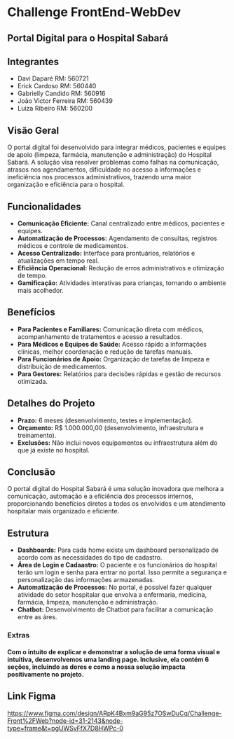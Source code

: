 # Challenge FrontEnd-WebDev 
## Portal Digital para o Hospital Sabará

## Integrantes
- Davi Daparé RM: 560721
- Erick Cardoso RM: 560440
- Gabrielly Candido RM: 560916
- João Victor Ferreira RM: 560439
- Luiza Ribeiro RM: 560200

## Visão Geral
O portal digital foi desenvolvido para integrar médicos, pacientes e equipes de apoio (limpeza, farmácia, manutenção e administração) do Hospital Sabará. A solução visa resolver problemas como falhas na comunicação, atrasos nos agendamentos, dificuldade no acesso a informações e ineficiência nos processos administrativos, trazendo uma maior organização e eficiência para o hospital.

## Funcionalidades
- **Comunicação Eficiente:** Canal centralizado entre médicos, pacientes e equipes.
- **Automatização de Processos:** Agendamento de consultas, registros médicos e controle de medicamentos.
- **Acesso Centralizado:** Interface para prontuários, relatórios e atualizações em tempo real.
- **Eficiência Operacional:** Redução de erros administrativos e otimização de tempo.
- **Gamificação:** Atividades interativas para crianças, tornando o ambiente mais acolhedor.

## Benefícios
- **Para Pacientes e Familiares:** Comunicação direta com médicos, acompanhamento de tratamentos e acesso a resultados.
- **Para Médicos e Equipes de Saúde:** Acesso rápido a informações clínicas, melhor coordenação e redução de tarefas manuais.
- **Para Funcionários de Apoio:** Organização de tarefas de limpeza e distribuição de medicamentos.
- **Para Gestores:** Relatórios para decisões rápidas e gestão de recursos otimizada.

## Detalhes do Projeto
- **Prazo:** 6 meses (desenvolvimento, testes e implementação).
- **Orçamento:** R$ 1.000.000,00 (desenvolvimento, infraestrutura e treinamento).
- **Exclusões:** Não inclui novos equipamentos ou infraestrutura além do que já existe no hospital.

## Conclusão
O portal digital do Hospital Sabará é uma solução inovadora que melhora a comunicação, automação e a eficiência dos processos internos, proporcionando benefícios diretos a todos os envolvidos e um atendimento hospitalar mais organizado e eficiente.

## Estrutura
- **Dashboards:** Para cada home existe um dashboard personalizado de acordo com as necessidades do tipo de cadastro.
- **Área de Login e Cadaastro:** O paciente e os funcionários do hospital terão um login e senha para entrar no portal. Isso permite a segurança e personalização das informações armazenadas.
- **Automatização de Processos:** No portal, é possível fazer qualquer atividade do setor hospitalar que envolva a enfermaria, medicina, farmácia, limpeza, manutenção e administração. 
- **Chatbot:** Desenvolvimento de Chatbot para facilitar a comunicação entre as áres.

### Extras
#### Com o intuito de explicar e demonstrar a solução de uma forma visual e intuitiva, desenvolvemos uma landing page. Inclusive, ela contém 6 seções, incluindo as dores e como a nossa solução impacta positivamente no projeto.

## Link Figma 
https://www.figma.com/design/ARpK4Bxm9aG95z7OSwDuCq/Challenge-Front%2FWeb?node-id=31-2143&node-type=frame&t=pgUWSvFfX7D8HWPc-0 
